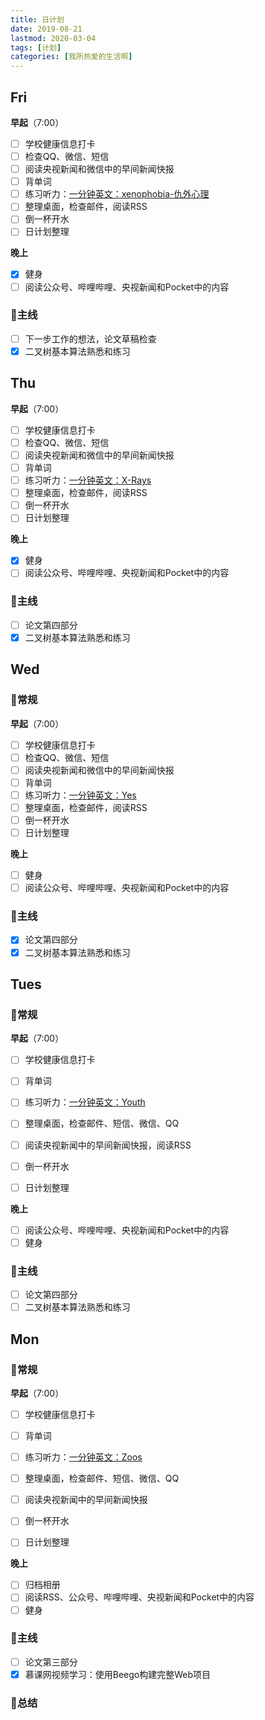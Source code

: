 ```yaml
---
title: 日计划
date: 2019-08-21
lastmod: 2020-03-04
tags: [计划]
categories: [我所热爱的生活啊]
---
```


## Fri

**早起**（7:00）

- [ ] 学校健康信息打卡
- [ ] 检查QQ、微信、短信
- [ ] 阅读央视新闻和微信中的早间新闻快报
- [ ] 背单词
- [ ] 练习听力：[一分钟英文：xenophobia-仇外心理](http://www.tingclass.net/show-9843-430504-1.html)
- [ ] 整理桌面，检查邮件，阅读RSS
- [ ] 倒一杯开水
- [ ] 日计划整理

**晚上**

- [x] 健身
- [ ] 阅读公众号、哔哩哔哩、央视新闻和Pocket中的内容

### :dart:主线

- [ ] 下一步工作的想法，论文草稿检查
- [x] 二叉树基本算法熟悉和练习

## Thu

**早起**（7:00）

- [ ] 学校健康信息打卡
- [ ] 检查QQ、微信、短信
- [ ] 阅读央视新闻和微信中的早间新闻快报
- [ ] 背单词
- [ ] 练习听力：[一分钟英文：X-Rays](http://www.tingclass.net/show-9843-430506-1.html)
- [ ] 整理桌面，检查邮件，阅读RSS
- [ ] 倒一杯开水
- [ ] 日计划整理

**晚上**

- [x] 健身
- [ ] 阅读公众号、哔哩哔哩、央视新闻和Pocket中的内容

### :dart:主线

- [ ] 论文第四部分
- [x] 二叉树基本算法熟悉和练习

## Wed

###  :pushpin:常规

**早起**（7:00）

- [ ] 学校健康信息打卡
- [ ] 检查QQ、微信、短信
- [ ] 阅读央视新闻和微信中的早间新闻快报
- [ ] 背单词
- [ ] 练习听力：[一分钟英文：Yes](http://www.tingclass.net/show-9843-430507-1.html)
- [ ] 整理桌面，检查邮件，阅读RSS
- [ ] 倒一杯开水
- [ ] 日计划整理

**晚上**

- [ ] 健身
- [ ] 阅读公众号、哔哩哔哩、央视新闻和Pocket中的内容

### :dart:主线

- [x] 论文第四部分
- [x] 二叉树基本算法熟悉和练习

## Tues

### :pushpin:常规

**早起**（7:00）

- [ ] 学校健康信息打卡

- [ ] 背单词
- [ ] 练习听力：[一分钟英文：Youth](http://www.tingclass.net/show-9843-430508-1.html)
- [ ] 整理桌面，检查邮件、短信、微信、QQ
- [ ] 阅读央视新闻中的早间新闻快报，阅读RSS
- [ ] 倒一杯开水
- [ ] 日计划整理

**晚上**

- [ ] 阅读公众号、哔哩哔哩、央视新闻和Pocket中的内容
- [ ] 健身

### :dart:主线

- [ ] 论文第四部分
- [ ] 二叉树基本算法熟悉和练习

## Mon

### :pushpin:常规

**早起**（7:00）

- [ ] 学校健康信息打卡

- [ ] 背单词
- [ ] 练习听力：[一分钟英文：Zoos](http://www.tingclass.net/show-9843-430509-1.html)
- [ ] 整理桌面，检查邮件、短信、微信、QQ
- [ ] 阅读央视新闻中的早间新闻快报
- [ ] 倒一杯开水
- [ ] 日计划整理

**晚上**

- [ ] 归档相册
- [ ] 阅读RSS、公众号、哔哩哔哩、央视新闻和Pocket中的内容
- [ ] 健身

### :dart:主线

- [ ] 论文第三部分
- [x] 慕课网视频学习：使用Beego构建完整Web项目

### :mag_right:总结

